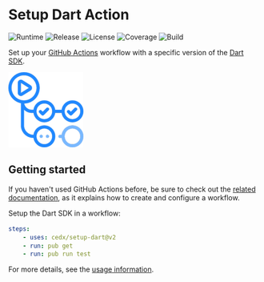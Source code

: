 # Setup Dart Action
![Runtime](https://badgen.net/badge/node/%3E%3D12.19.0/green) ![Release](https://badgen.net/badge/action/v2.4.1/blue) ![License](https://badgen.net/badge/license/MIT/blue) ![Coverage](https://badgen.net/coveralls/c/github/cedx/setup-dart) ![Build](https://badgen.net/github/checks/cedx/setup-dart/main)

Set up your [GitHub Actions](https://github.com/features/actions) workflow with a specific version of the [Dart SDK](https://dart.dev/tools/sdk).

![GitHub Actions](img/github_actions.png)

## Getting started
If you haven't used GitHub Actions before, be sure to check out the [related documentation](https://help.github.com/en/actions), as it explains how to create and configure a workflow.

Setup the Dart SDK in a workflow:

``` yaml
steps:
	- uses: cedx/setup-dart@v2
	- run: pub get
	- run: pub run test
```

For more details, see the [usage information](usage.md).
